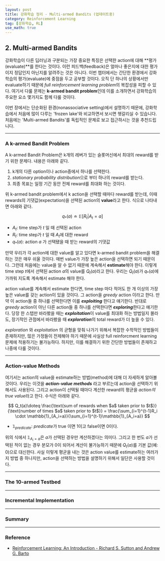 ```yaml
---
layout: post
title: 강화학습 정리 - Multi-armed Bandits (업데이트중)
category: Reinforcement Learning
tag: [강화학습, RL]
use_math: true
---
```




## 2. Multi-armed Bandits

강화학습이 다른 딥러닝과 구분되는 가장 중요한 특징은 선택한 action에 대해 **평가(evaluate)**를 한다는 것이다. 이런 피드백(feedback)은 얼마나 좋은지에 대한 평가이지 정답인지 아닌지를 알려주는 것은 아니다. 이번 챕터에서는 간단한 환경에서 강화학습의 평가(evaluate)에 중점을 두고 공부할 것이다. 오직 단 하나의 상황에서만 evaluate하기 때문에 *full reinforcement learning problem*의 복잡성을 피할 수 있다. 여기서 다룰 문제는 **k-armed bandit problem**인데 이를 소개하면서 강화학습의 주요한 요소 몇가지도 함께 다룰 것이다.

<div class="message">
이번 장에서는 단순화된 환경(nonassociative setting)에서 설명하기 때문에, 강화학습에서 처음에 많이 다루는 'frozen lake'와 비교하면서 보시면 헷갈리실 수 있습니다. 처음에는 'Multi-armed Bandits'를 독립적인 문제로 보고 접근하시는 것을 추천드립니다.
</div>

***
### A k-armed Bandit Problem

A k-armed Bandit Problem은 k개의 레버가 있는 슬롯머신에서 최대의 reward를 받기 위한 문제다. 내용은 아래와 같다.

1. k개의 다른 option이나 action중에서 하나를 선택한다.
2. *stationary probability distribution*으로 부터 하나의 reward를 받는다. 
3. 최종 목표는 일정 기간 동안 전체 reward를 최대화 하는 것이다. 

위 k-armed bandit problem에서 k action을 선택할 때마다 reward를 받는데, 이때 rewards의 기댓값(expectation)을 선택된 action의 **value**라고 한다. 식으로 나타내면 아래와 같다.


$$
q_*(a)\doteq \mathbb{E}[R_t | A_t=a]
$$ 


- $A_t$: time step가 $t$ 일 때 선택된 action
- $R_t$: time step가 $t$ 일 때 $A_t$에 대한 reward
- $q_*(a)$: action $a$ 가 선택됐을 때 받는 reward의 기댓값


만약 우리가 각 action에 대한 value를 알고 있다면 k-armed bandit problem을 해결하는 것은 매우 쉬울 것이다. 매번 value가 가장 높은 action을 선택하면 되기 때문이다. 그런데 처음에는 value을 알 수 없기 때문에 계속해서 **estimate**해야 한다. 이렇게 time step $t$에서 선택된 action $a$의 value를 $Q_t(a)$라고 한다. 우리는 $Q_t(a)$가  $q_*(a)$에 가까워 지도록 계속해서 estimate 해야 한다.

action value를 계속해서 estimate 한다면, time step 마다 적어도 한 개 이상의 가장 높은 value를 갖는 action이 있을 것이다. 그 action을 *greedy* action 이라고 한다. 만약 이 action들 중 하나를 선택한다면 이를 ***exploiting*** 한다고 얘기한다. 반대로 *greedy* action이 아닌 다른 action들 중 하나를 선택한다면 ***exploring***한다고 얘기한다. 당장 한 스텝만 바라봤을 때는 ***exploitation***이 value를 최대화 하는 방법일지 몰라도, 장기적인 관점에서 바라봤을 때 ***exploration***의 total reward가 더 높을 수 있다.

*exploration* 와 *exploitation* 의 균형을 맞춰 나가기 위해서 복잡한 수학적인 방법들이 존재하지만, 많은 가정들이 전제해야 하기 때문에 사실상 full reinforcment learning 문제에 적용하기는 불가능하다. 하지만, 이를 해결하기 위한 간단한 방법들이 존재하고 나중에 다룰 것이다.



***
### Action-value Methods

여기서는 action의 value을 estimate하는 방법(method)에 대해 더 자세하게 알아볼 것이다. 우리는 이것을 ***action-value methods*** 라고 부르는데 action을 선택하기 위해서도 사용된다. 그리고 action이 선택될 때마다 계산한 reward의 평균을 *action의 true value*라고 한다. 수식은 아래와 같다. 

$$
Q_t(a)\doteq \frac{\text{sum of rewards when $a$ taken prior to $t$}}{\text{number of times $a$ taken prior to $t$}} = \frac{\sum_{i=1}^{t-1}R_i \cdot \mathbb{1}_{A_i=a}}{\sum_{i=1}^{t-1}\mathbb{1}_{A_i=a}}
$$

- $\mathbb{1}_{predicate}$: $predicate$가 true 이면 1이고 false이면 0이다. 

위의 식에서 $\mathbb{1}_{A_i=a}$은 $a$가 선택된 경우만 계산하겠다는 의미다. 그리고 한 번도 $a$가 선택된 적이 없는 경우 분모가 0이 되어서 계산이 불가능하기 때문에 $Q_t(a)$를 기본 값(예: 0)으로 대신한다. 사실 이렇게 평균을 내는 것은 action value를 estimate하는 여러가지 방법 중 하나지만, action을 선택하는 방법을 설명하기 위해서 일단은 사용할 것이다.



***
### The 10-armed Testbed


***
### Incremental Implementation



***
### Summary


***
### Reference
- [Reinforcement Learning: An Introduction - Richard S. Sutton and Andrew G. Barto](http://incompleteideas.net/book/the-book.html)